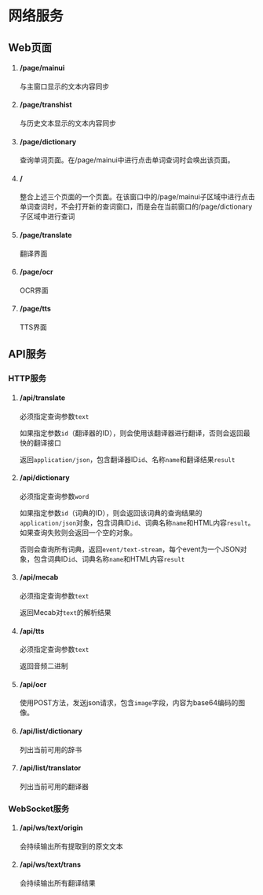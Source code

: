 # 网络服务

## Web页面

1. #### /page/mainui

    与主窗口显示的文本内容同步

1. #### /page/transhist

    与历史文本显示的文本内容同步

1. #### /page/dictionary

    查询单词页面。在/page/mainui中进行点击单词查词时会唤出该页面。

1. #### /

    整合上述三个页面的一个页面。在该窗口中的/page/mainui子区域中进行点击单词查词时，不会打开新的查词窗口，而是会在当前窗口的/page/dictionary子区域中进行查词

1. #### /page/translate

    翻译界面

1. #### /page/ocr

    OCR界面

1. #### /page/tts

    TTS界面

## API服务

### HTTP服务

1. #### /api/translate
    
    必须指定查询参数`text`

    如果指定参数`id`（翻译器的ID），则会使用该翻译器进行翻译，否则会返回最快的翻译接口

    返回`application/json`，包含翻译器ID`id`、名称`name`和翻译结果`result`

1. #### /api/dictionary

    必须指定查询参数`word`

    如果指定参数`id`（词典的ID），则会返回该词典的查询结果的`application/json`对象，包含词典ID`id`、词典名称`name`和HTML内容`result`。如果查询失败则会返回一个空的对象。

    否则会查询所有词典，返回`event/text-stream`，每个event为一个JSON对象，包含词典ID`id`、词典名称`name`和HTML内容`result`

1. #### /api/mecab
    
    必须指定查询参数`text`

    返回Mecab对`text`的解析结果

1. #### /api/tts
    
    必须指定查询参数`text`

    返回音频二进制

1. #### /api/ocr
    
    使用POST方法，发送json请求，包含`image`字段，内容为base64编码的图像。

1. #### /api/list/dictionary

    列出当前可用的辞书

1. #### /api/list/translator

    列出当前可用的翻译器


### WebSocket服务

1.  #### /api/ws/text/origin

    会持续输出所有提取到的原文文本

1.  #### /api/ws/text/trans

    会持续输出所有翻译结果
